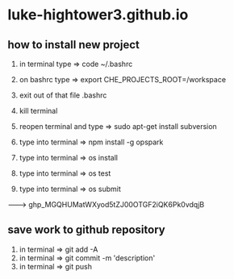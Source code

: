 # luke-hightower3.github.io

## how to install new project
1) in terminal type => code ~/.bashrc
2) on bashrc type => export CHE_PROJECTS_ROOT=/workspace
3) exit out of that file .bashrc
4) kill terminal

5) reopen terminal and type => sudo apt-get install subversion
6) type into terminal => npm install -g opspark
7) type into terminal => os install

8) type into terminal => os test

9) type into terminal => os submit

---> 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

## save work to github repository

1) in terminal => git add -A
2) in terminal => git commit -m 'description'
3) in terminal => git push
